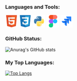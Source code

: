 <h3 align="left">Languages and Tools:</h3>
<p align="left"> <img src="https://raw.githubusercontent.com/devicons/devicon/master/icons/html5/html5-original.svg" alt="HTML" width="40" height="40"/> <img src="https://raw.githubusercontent.com/devicons/devicon/master/icons/css3/css3-original.svg" alt="CSS" width="40" height="40"/> <img src="https://raw.githubusercontent.com/devicons/devicon/master/icons/python/python-original.svg" alt="Python" width="40" height="40"/> <img src="https://raw.githubusercontent.com/devicons/devicon/master/icons/figma/figma-original.svg" alt="figma" width="40" height="40"/> <img src="https://raw.githubusercontent.com/devicons/devicon/master/icons/jira/jira-original.svg" alt="jira" width="40" height="40"/> </p>

<h3 align="left">GitHub Status:</h3>

![Anurag's GitHub stats](https://github-readme-stats.vercel.app/api?username=anajgaspar&hide=issues,stars&theme=buefy)

<h3 align="left"> My Top Languages:</h3>

[![Top Langs](https://github-readme-stats.vercel.app/api/top-langs/?username=anajgaspar&layout=compact&theme=buefy)](https://github.com/anajgaspar/github-readme-stats)
